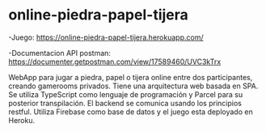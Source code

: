 # online-piedra-papel-tijera

-Juego: https://online-piedra-papel-tijera.herokuapp.com/ 

-Documentacion API postman: https://documenter.getpostman.com/view/17589460/UVC3kTrx

WebApp para jugar a piedra, papel o tijera online entre dos participantes, creando gamerooms privados. Tiene una arquitectura web basada en SPA. Se utiliza TypeScript como lenguaje de programación y Parcel para su posterior transpilación. El backend se comunica usando los principios restful. Utiliza Firebase como base de datos y el juego esta deployado en Heroku.
